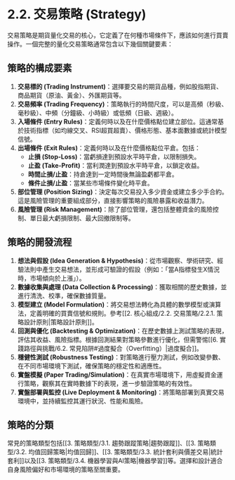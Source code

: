 # 2.2. 交易策略 (Strategy)

交易策略是期貨量化交易的核心，它定義了在何種市場條件下，應該如何進行買賣操作。一個完整的量化交易策略通常包含以下幾個關鍵要素：

## 策略的構成要素

1.  **交易標的 (Trading Instrument)**：選擇要交易的期貨品種，例如股指期貨、商品期貨（原油、黃金）、外匯期貨等。
2.  **交易頻率 (Trading Frequency)**：策略執行的時間尺度，可以是高頻（秒級、毫秒級）、中頻（分鐘級、小時級）或低頻（日級、週級）。
3.  **入場條件 (Entry Rules)**：定義何時以及在什麼價格點位建立部位。這通常基於技術指標（如均線交叉、RSI超買超賣）、價格形態、基本面數據或統計模型信號。
4.  **出場條件 (Exit Rules)**：定義何時以及在什麼價格點位平倉。包括：
    *   **止損 (Stop-Loss)**：當虧損達到預設水平時平倉，以限制損失。
    *   **止盈 (Take-Profit)**：當利潤達到預設水平時平倉，以鎖定收益。
    *   **時間止損/止盈**：持倉達到一定時間後無論盈虧都平倉。
    *   **條件止損/止盈**：當某些市場條件變化時平倉。
5.  **部位管理 (Position Sizing)**：決定每次交易投入多少資金或建立多少手合約。這是風險管理的重要組成部分，直接影響策略的風險暴露和收益潛力。
6.  **風險管理 (Risk Management)**：除了部位管理，還包括整體資金的風險控制、單日最大虧損限制、最大回撤限制等。

## 策略的開發流程

1.  **想法與假設 (Idea Generation & Hypothesis)**：從市場觀察、學術研究、經驗法則中產生交易想法，並形成可驗證的假設（例如：「當A指標發生X情況時，市場傾向於上漲」）。
2.  **數據收集與處理 (Data Collection & Processing)**：獲取相關的歷史數據，並進行清洗、校準，確保數據質量。
3.  **模型建立 (Model Formulation)**：將交易想法轉化為具體的數學模型或演算法，定義明確的買賣信號和規則。參考[[2. 核心組成/2.2. 交易策略/2.2.1. 策略設計原則|策略設計原則]]。
4.  **回測與優化 (Backtesting & Optimization)**：在歷史數據上測試策略的表現，評估其收益、風險指標。根據回測結果對策略參數進行優化，但需警惕[[6. 實踐路徑與挑戰/6.2. 常見陷阱#過度擬合（Overfitting）|過度擬合]]。
5.  **穩健性測試 (Robustness Testing)**：對策略進行壓力測試，例如改變參數、在不同市場環境下測試，確保策略的穩定性和適應性。
6.  **實盤模擬 (Paper Trading/Simulation)**：在真實市場環境下，用虛擬資金運行策略，觀察其在實時數據下的表現，進一步驗證策略的有效性。
7.  **實盤部署與監控 (Live Deployment & Monitoring)**：將策略部署到真實交易環境中，並持續監控其運行狀況、性能和風險。

## 策略的分類

常見的策略類型包括[[3. 策略類型/3.1. 趨勢跟蹤策略|趨勢跟蹤]]、[[3. 策略類型/3.2. 均值回歸策略|均值回歸]]、[[3. 策略類型/3.3. 統計套利與價差交易|統計套利]]以及[[3. 策略類型/3.4. 機器學習與AI策略|機器學習]]等。選擇和設計適合自身風險偏好和市場環境的策略至關重要。